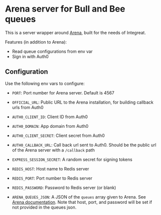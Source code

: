 # Arena server for Bull and Bee queues

This is a server wrapper around [Arena](https://github.com/bee-queue/arena),
built for the needs of Integreat.

Features (in addition to Arena):

- Read queue configurations from env var
- Sign in with Auth0

## Configuration

Use the following env vars to configure:

- `PORT`: Port number for Arena server. Default is 4567
- `OFFICIAL_URL`: Public URL to the Arena installation, for building callback
  urls from Auth0

- `AUTH0_CLIENT_ID`: Client ID from Auth0
- `AUTH0_DOMAIN`: App domain from Auth0
- `AUTH0_CLIENT_SECRET`: Client secret from Auth0
- `AUTH0_CALLBACK_URL`: Call back url sent to Auth0. Should be the public url of
  the Arena server with a `/callback` path
- `EXPRESS_SESSION_SECRET`: A random secret for signing tokens

- `REDIS_HOST`: Host name to Redis server
- `REDIS_PORT`: Port number to Redis server
- `REDIS_PASSWORD`: Password to Redis server (or blank)

- `ARENA_QUEUES_JSON`: A JSON of the `queues` array given to Arena. See
  [Arena documentation](https://github.com/bee-queue/arena#prerequisites). Note
  that host, port, and password will be set if not provided in the queues json.

